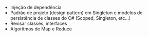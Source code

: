 - Injeção de dependência
- Padrão de projeto (design pattern) em Singleton e modelos de persistência de classes do C# (Scoped, Singleton, etc...)
- Revisar classes, interfaces
-  Algoritmos de Map e Reduce

